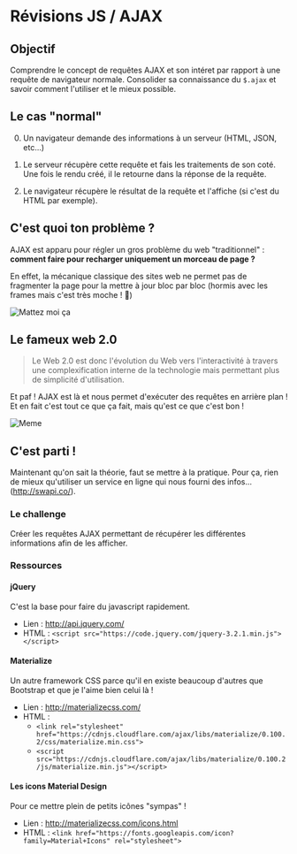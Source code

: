# Révisions JS / AJAX

## Objectif

Comprendre le concept de requêtes AJAX et son intéret par rapport à une requête de navigateur normale. Consolider sa connaissance du `$.ajax` et savoir comment l'utiliser et le mieux possible.

## Le cas "normal"

0. Un navigateur demande des informations à un serveur (HTML, JSON, etc...)

0. Le serveur récupère cette requête et fais les traitements de son coté. Une fois le rendu créé, il le retourne dans la réponse de la requête.

0. Le navigateur récupère le résultat de la requête et l'affiche (si c'est du HTML par exemple).

## C'est quoi ton problème ?

AJAX est apparu pour régler un gros problème du web "traditionnel" : **comment faire pour recharger uniquement un morceau de page ?**

En effet, la mécanique classique des sites web ne permet pas de fragmenter la page pour la mettre à jour bloc par bloc (hormis avec les frames mais c'est très moche ! :hankey:)

![Mattez moi ça](https://www.iwantclarity.com/wp-content/uploads/2013/08/website-frames.gif)

## Le fameux web 2.0

> Le Web 2.0 est donc l'évolution du Web vers l'interactivité à travers une complexification interne de la technologie mais permettant plus de simplicité d'utilisation.

Et paf ! AJAX est là et nous permet d'exécuter des requêtes en arrière plan ! Et en fait c'est tout ce que ça fait, mais qu'est ce que c'est bon !

![Meme](https://www.mememaker.net/api/bucket?path=static/img/memes/full/2014/Aug/3/17/omg-its-perfect.jpg)

## C'est parti !

Maintenant qu'on sait la théorie, faut se mettre à la pratique. Pour ça, rien de mieux qu'utiliser un service en ligne qui nous fourni des infos... (http://swapi.co/).

### Le challenge

Créer les requêtes AJAX permettant de récupérer les différentes informations afin de les afficher.


### Ressources

#### jQuery

C'est la base pour faire du javascript rapidement.
- Lien : http://api.jquery.com/
- HTML : `<script src="https://code.jquery.com/jquery-3.2.1.min.js"></script>`

#### Materialize

Un autre framework CSS parce qu'il en existe beaucoup d'autres que Bootstrap et que je l'aime bien celui là !
- Lien : http://materializecss.com/
- HTML :
  - `<link rel="stylesheet" href="https://cdnjs.cloudflare.com/ajax/libs/materialize/0.100.2/css/materialize.min.css">`
  - `<script src="https://cdnjs.cloudflare.com/ajax/libs/materialize/0.100.2/js/materialize.min.js"></script>`

#### Les icons Material Design

Pour ce mettre plein de petits icônes "sympas" !
- Lien : http://materializecss.com/icons.html
- HTML : `<link href="https://fonts.googleapis.com/icon?family=Material+Icons" rel="stylesheet">`
